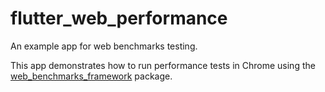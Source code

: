 # flutter_web_performance

An example app for web benchmarks testing.

This app demonstrates how to run performance tests in Chrome using the [web_benchmarks_framework](https://github.com/material-components/material-components-flutter-experimental/tree/develop/web_benchmarks_framework) package.
